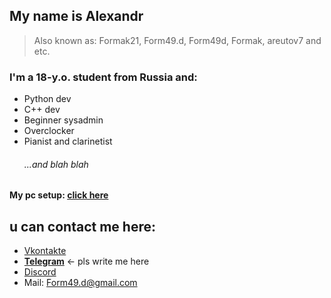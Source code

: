 ## My name is Alexandr
> Also known as: Formak21, Form49.d, Form49d, Formak, areutov7 and etc.

### I'm a 18-y.o. student from Russia and:
- Python dev
- C++ dev
- Beginner sysadmin
- Overclocker
- Pianist and clarinetist
    ###### ...and blah blah


#### My pc setup: **[click here](pc_readme.md)**

## u can contact me here:
- [Vkontakte](https://vk.com/formak21)
- **[Telegram](https://t.me/formak21)**  <- pls write me here
- [Discord](https://discordapp.com/users/458674488683528195)
- Mail: Form49.d@gmail.com